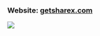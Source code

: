 ### Website: [getsharex.com](http://getsharex.com)

[![](http://getsharex.com/img/ShareX_Screenshot.png)](http://getsharex.com)

